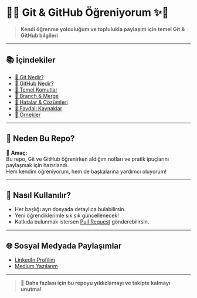 # 🚀✨ Git & GitHub Öğreniyorum ✨🚀

> **Kendi öğrenme yolculuğum ve toplulukla paylaşım için temel Git & GitHub bilgileri**

---

## 📚 İçindekiler

- [🔹 Git Nedir?](./01-git-nedir.md)
- [🔹 GitHub Nedir?](./02-github-nedir.md)
- [🔹 Temel Komutlar](./03-temel-komutlar.md)
- [🔹 Branch & Merge](./04-branch-ve-merge.md)
- [🔹 Hatalar & Çözümleri](./05-hatalar-ve-cozumler.md)
- [🔹 Faydalı Kaynaklar](./06-faydali-kaynaklar.md)
- [🔹 Örnekler](./ornekler/ornek1.md)

---

## 🤔 Neden Bu Repo?

🎯 **Amaç:**  
Bu repo, Git ve GitHub öğrenirken aldığım notları ve pratik ipuçlarını paylaşmak için hazırlandı.  
Hem kendim öğreniyorum, hem de başkalarına yardımcı oluyorum!

---

## 📢 Nasıl Kullanılır?

- Her başlığı ayrı dosyada detaylıca bulabilirsin.
- Yeni öğrendiklerimle sık sık güncellenecek!
- Katkıda bulunmak istersen [Pull Request](https://github.com/ismailumutluoglu/git-github-tutorial/pulls) gönderebilirsin.

---

## 🌐 Sosyal Medyada Paylaşımlar

- [LinkedIn Profilim](https://www.linkedin.com/in//)
- [Medium Yazılarım](https://medium.com/@)

---

> 📌 **Daha fazlası için bu repoyu yıldızlamayı ve takipte kalmayı unutma!**
